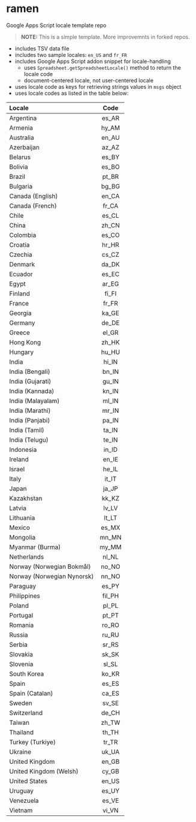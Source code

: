 # ramen
Google Apps Script locale template repo

> **NOTE:** This is a simple template. More improvemnts in forked repos.

+ includes TSV data file
+ includes two sample locales: `en_US` and `fr_FR`
+ includes Google Apps Script addon snippet for locale-handling
  + uses `Spreadsheet.getSpreadsheetLocale()` method to return the locale code
  + document-centered locale, not user-centered locale
+ uses locale code as keys for retrieving strings values in `msgs` object
+ uses locale codes as listed in the table below:


Locale | Code
:--- | :---:
Argentina | es_AR
Armenia | hy_AM
Australia | en_AU
Azerbaijan | az_AZ
Belarus | es_BY
Bolivia | es_BO
Brazil | pt_BR
Bulgaria | bg_BG
Canada (English) | en_CA
Canada (French) | fr_CA
Chile | es_CL
China | zh_CN
Colombia | es_CO
Croatia | hr_HR
Czechia | cs_CZ
Denmark | da_DK
Ecuador | es_EC
Egypt | ar_EG
Finland | fi_FI
France | fr_FR
Georgia | ka_GE
Germany | de_DE
Greece | el_GR
Hong Kong | zh_HK
Hungary | hu_HU
India | hi_IN
India (Bengali) | bn_IN
India (Gujarati) | gu_IN
India (Kannada) | kn_IN
India (Malayalam) | ml_IN
India (Marathi) | mr_IN
India (Panjabi) | pa_IN
India (Tamil) | ta_IN
India (Telugu) | te_IN
Indonesia | in_ID
Ireland | en_IE
Israel | he_IL
Italy | it_IT
Japan | ja_JP
Kazakhstan | kk_KZ
Latvia | lv_LV
Lithuania | lt_LT
Mexico | es_MX
Mongolia | mn_MN
Myanmar (Burma) | my_MM
Netherlands | nl_NL
Norway (Norwegian Bokmål) | no_NO
Norway (Norwegian Nynorsk) | nn_NO
Paraguay | es_PY
Philippines | fil_PH
Poland | pl_PL
Portugal | pt_PT
Romania | ro_RO
Russia | ru_RU
Serbia | sr_RS
Slovakia | sk_SK
Slovenia | sl_SL
South Korea | ko_KR
Spain | es_ES
Spain (Catalan) | ca_ES
Sweden | sv_SE
Switzerland | de_CH
Taiwan | zh_TW
Thailand | th_TH
Turkey (Turkiye) | tr_TR
Ukraine | uk_UA
United Kingdom | en_GB
United Kingdom (Welsh) | cy_GB
United States | en_US
Uruguay | es_UY
Venezuela | es_VE
Vietnam | vi_VN

